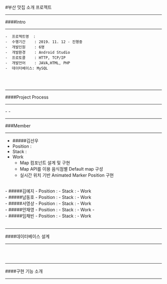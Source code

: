 #부산 맛집 소개 프로젝트
<hr>

####Intro
<hr>

	-  프로젝트명  : 
	-  수행기간    : 2019. 11. 12 - 진행중
	-  개발인원    : 6명
	-  개발환경    : Android Studio
	-  프로토콜    : HTTP, TCP/IP
	-  개발언어    : JAVA,HTML, PHP
	-  데이터베이스: MySQL 

</br>

</br>
<hr>

####Project Process
<hr>
- 
- 


</br>
<hr>

###Member
<hr>

 - #####김선우
  - Position : 
  - Stack :   
  - Work 
    -  Map 컴포넌트 설계 및 구현
 	-  Map API를 이용 음식점별 Default map 구성
 	-  실시간 위치 기반 Animated Marker Position 구현


</br>
 - #####김예지
  - Position : 
  - Stack :   
  - Work 
  
 
 </br>
 - #####남동호
  - Position : 
  - Stack :   
  - Work 
 
 </br> 
 - #####서영상
  - Position : 
  - Stack :   
  - Work 
  
  
</br> 
 - #####안재영
  - Position : 
  - Stack :   
  - Work 
    -  

</br>
 - #####임채빈
  - Position : 
  - Stack :   
  - Work 

</br>

</br>


<hr>
####데이터베이스 설계
<hr>


</br>

</br>
<hr>
####구현 기능 소개
<hr>